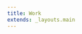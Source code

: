 ```yaml
---
title: Work
extends: _layouts.main
---
```


<x-project :project="$work['culturedays']" />
<x-project :project="$work['nova-settings-tool']" />
<x-project :project="$work['bee-limo']" />
<x-project :project="$work['save-my-spot']" />
<x-project :project="$work['forestrial-brain']" />
<x-project :project="$work['tucker-house']" />
<x-project :project="$work['greta-hamilton']" />
<x-project :project="$work['madi-haslam']" />
<x-project :project="$work['arts-abstract']" />
<x-project :project="$work['watch-magazine']" />
<x-project :project="$work['hinge-journal']" />
<x-project :project="$work['canon-journal']" />

<!-- ## Other Clients:

Stratus Vineyards&nbsp;&nbsp;[↗](https://www.stratuswines.com)

Cru Wine Merchants&nbsp;&nbsp;[↗](https://www.cruwinemerchants.com)

Canadian Centre for Ethics in Public Affairs&nbsp;&nbsp;[↗](http://ccepa.ca)

King’s Bookstore Co-operative&nbsp;&nbsp;[↗](http://kingsbookstore.ca) -->
